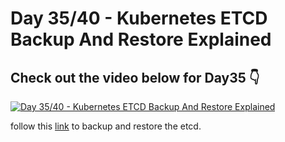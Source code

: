 # Day 35/40 - Kubernetes ETCD Backup And Restore Explained

## Check out the video below for Day35 👇

[![Day 35/40 - Kubernetes ETCD Backup And Restore Explained](https://img.youtube.com/vi/R2wuFCYgnm4/sddefault.jpg)](https://youtu.be/R2wuFCYgnm4)


follow this [link](https://kubernetes.io/docs/tasks/administer-cluster/configure-upgrade-etcd/) to backup and restore the etcd.
